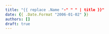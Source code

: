 ```yaml
---
title: "{{ replace .Name "-" " " | title }}"
date: {{ .Date.Format "2006-01-02" }}
authors: []
draft: true
---
```


